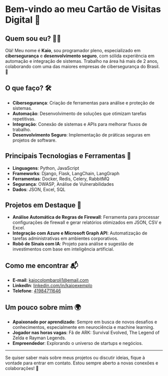 # Bem-vindo ao meu Cartão de Visitas Digital 🚀

## Quem sou eu? 👨‍💻

Olá! Meu nome é **Kaio**, sou programador pleno, especializado em **cibersegurança** e **desenvolvimento seguro**, com sólida experiência em automação e integração de sistemas. Trabalho na área há mais de 2 anos, colaborando com uma das maiores empresas de cibersegurança do Brasil. 🎯

## O que faço? 🛠️

- **Cibersegurança**: Criação de ferramentas para análise e proteção de sistemas.
- **Automação**: Desenvolvimento de soluções que otimizam tarefas repetitivas.
- **Integração**: Conexão de sistemas e APIs para melhorar fluxos de trabalho.
- **Desenvolvimento Seguro**: Implementação de práticas seguras em projetos de software.

## Principais Tecnologias e Ferramentas 🧰

- **Linguagens**: Python, JavaScript
- **Frameworks**: Django, Flask, LangChain, LangGraph
- **Ferramentas**: Docker, Redis, Celery, RabbitMQ
- **Segurança**: OWASP, Análise de Vulnerabilidades
- **Dados**: JSON, Excel, SQL

## Projetos em Destaque 🌟

- **Análise Automática de Regras de Firewall**: Ferramenta para processar configurações de firewall e gerar relatórios otimizados em JSON, CSV e Excel.
- **Integração com Azure e Microsoft Graph API**: Automatização de tarefas administrativas em ambientes corporativos.
- **Robô de Sinais com IA**: Projeto para análise e sugestão de investimentos com base em inteligência artificial.

## Como me encontrar 📬

- **E-mail**: [kaiocolombaroli1@email.com](mailto\:kaiocolombaroli1@email.com)
- **LinkedIn**: [linkedin.com/in/kaioexemplo]([https://linkedin.com/in/kaio-colombaroli](https://www.linkedin.com/in/kaio-colombaroli-b1bb64231/))
- **Telefone**: [41984711646](tel:41984711646)
## Um pouco sobre mim 🌍

- **Apaixonado por aprendizado**: Sempre em busca de novos desafios e conhecimentos, especialmente em neurociência e machine learning.
- **Jogador nas horas vagas**: Fã de ARK: Survival Evolved, The Legend of Zelda e Rayman Legends.
- **Empreendedor**: Explorando o universo de startups e negócios.

---

Se quiser saber mais sobre meus projetos ou discutir ideias, fique à vontade para entrar em contato. Estou sempre aberto a novas conexões e colaborações! 🤝


